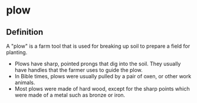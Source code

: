 # plow

## Definition

A "plow" is a farm tool that is used for breaking up soil to prepare a field for planting.

* Plows have sharp, pointed prongs that dig into the soil. They usually have handles that the farmer uses to guide the plow.
* In Bible times, plows were usually pulled by a pair of oxen, or other work animals.
* Most plows were made of hard wood, except for the sharp points which were made of a metal such as bronze or iron.